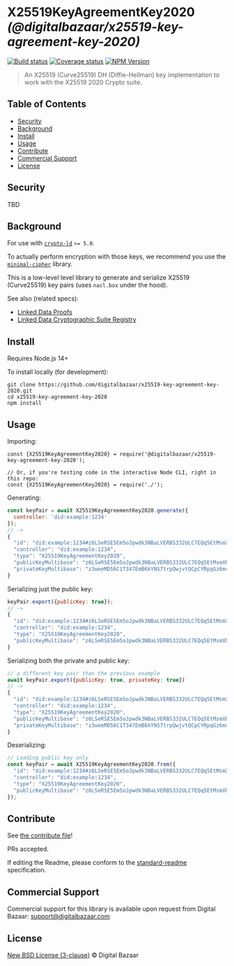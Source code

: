 # X25519KeyAgreementKey2020 _(@digitalbazaar/x25519-key-agreement-key-2020)_

[![Build status](https://img.shields.io/github/workflow/status/digitalbazaar/x25519-key-agreement-key-2020/Node.js%20CI)](https://github.com/digitalbazaar/x25519-key-agreement-key-2020/actions?query=workflow%3A%22Node.js+CI%22)
[![Coverage status](https://img.shields.io/codecov/c/github/digitalbazaar/x25519-key-agreement-key-2020)](https://codecov.io/gh/digitalbazaar/x25519-key-agreement-key-2020)
[![NPM Version](https://img.shields.io/npm/v/@digitalbazaar/x25519-key-agreement-key-2020.svg)](https://npm.im/@digitalbazaar/x25519-key-agreement-key-2020)

> An X25519 (Curve25519) DH (Diffie-Hellman) key implementation to work with the X25519 2020 Crypto suite.

## Table of Contents

- [Security](#security)
- [Background](#background)
- [Install](#install)
- [Usage](#usage)
- [Contribute](#contribute)
- [Commercial Support](#commercial-support)
- [License](#license)

## Security

TBD

## Background

For use with [`crypto-ld`](https://github.com/digitalbazaar/crypto-ld) `>= 5.0`.

To actually perform encryption with those keys, we recommend you use
the [`minimal-cipher`](https://github.com/digitalbazaar/minimal-cipher) library.

This is a low-level level library to generate and serialize X25519 (Curve25519)
key pairs (uses `nacl.box` under the hood).

See also (related specs):

* [Linked Data Proofs](https://w3c-ccg.github.io/ld-proofs/)
* [Linked Data Cryptographic Suite Registry](https://w3c-ccg.github.io/ld-cryptosuite-registry/)

## Install

Requires Node.js 14+

To install locally (for development):

```
git clone https://github.com/digitalbazaar/x25519-key-agreement-key-2020.git
cd x25519-key-agreement-key-2020
npm install
```

## Usage

Importing:

```
const {X25519KeyAgreementKey2020} = require('@digitalbazaar/x25519-key-agreement-key-2020');

// Or, if you're testing code in the interactive Node CLI, right in this repo:
const {X25519KeyAgreementKey2020} = require('./');
```

Generating:

```js
const keyPair = await X25519KeyAgreementKey2020.generate({
  controller: 'did:example:1234'
});
// ->
{
  "id": "did:example:1234#z6LSeRSE5Em5oJpwdk3NBaLVERBS332ULC7EQq5EtMsmXhsM",
  "controller": "did:example:1234",
  "type": "X25519KeyAgreementKey2020",
  "publicKeyMultibase": "z6LSeRSE5Em5oJpwdk3NBaLVERBS332ULC7EQq5EtMsmXhsM",
  "privateKeyMultibase": "z3weeMD56C1T347EmB6kYNS7trpQwjvtQCpCYRpqGz6mcemT"
}

```

Serializing just the public key:

```js
keyPair.export({publicKey: true});
// ->
{
  "id": "did:example:1234#z6LSeRSE5Em5oJpwdk3NBaLVERBS332ULC7EQq5EtMsmXhsM",
  "controller": "did:example:1234",
  "type": "X25519KeyAgreementKey2020",
  "publicKeyMultibase": "z6LSeRSE5Em5oJpwdk3NBaLVERBS332ULC7EQq5EtMsmXhsM"
}
```

Serializing both the private and public key:

```js
// a different key pair than the previous example
await keyPair.export({publicKey: true, privateKey: true})
// ->
{
  "id": "did:example:1234#z6LSeRSE5Em5oJpwdk3NBaLVERBS332ULC7EQq5EtMsmXhsM",
  "controller": "did:example:1234",
  "type": "X25519KeyAgreementKey2020",
  "publicKeyMultibase": "z6LSeRSE5Em5oJpwdk3NBaLVERBS332ULC7EQq5EtMsmXhsM",
  "privateKeyMultibase": "z3weeMD56C1T347EmB6kYNS7trpQwjvtQCpCYRpqGz6mcemT"
}
```

Deserializing:

```js
// Loading public key only
const keyPair = await X25519KeyAgreementKey2020.from({
  "id": "did:example:1234#z6LSeRSE5Em5oJpwdk3NBaLVERBS332ULC7EQq5EtMsmXhsM",
  "controller": "did:example:1234",
  "type": "X25519KeyAgreementKey2020",
  "publicKeyMultibase": "z6LSeRSE5Em5oJpwdk3NBaLVERBS332ULC7EQq5EtMsmXhsM"
});
```

## Contribute

See [the contribute file](https://github.com/digitalbazaar/bedrock/blob/master/CONTRIBUTING.md)!

PRs accepted.

If editing the Readme, please conform to the
[standard-readme](https://github.com/RichardLitt/standard-readme) specification.

## Commercial Support

Commercial support for this library is available upon request from
Digital Bazaar: support@digitalbazaar.com

## License

[New BSD License (3-clause)](LICENSE) © Digital Bazaar
